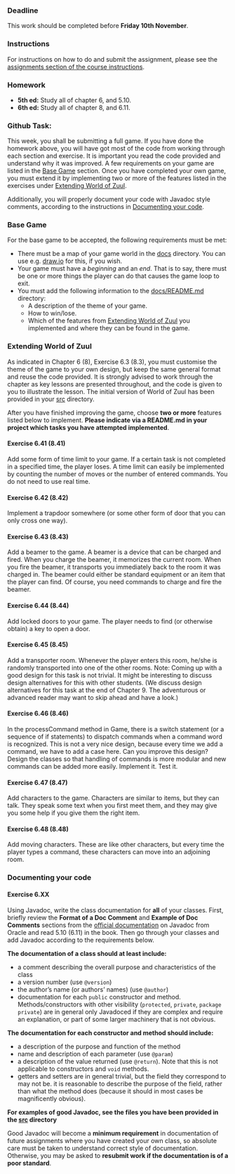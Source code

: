 ### Deadline
This work should be completed before **Friday 10th November**.

### Instructions
For instructions on how to do and submit the assignment, please see the
[assignments section of the course instructions](https://gits-15.sys.kth.se/inda-17/course-instructions#assignments).

### Homework

* **5th ed:** Study all of chapter 6, and 5.10.
* **6th ed:** Study all of chapter 8, and 6.11.

### Github Task:
This week, you shall be submitting a full game. If you have done the homework
above, you will have got most of the code from working through each section and
exercise. It is important you read the code provided and understand why it was
improved. A few requirements on your game are listed in the [Base Game](#base-game)
section. Once you have completed your own game, you must extend it by
implementing two or more of the features listed in the exercises under
[Extending World of Zuul](#extending-world-of-zuul).

Additionally, you will properly document your code with Javadoc style comments,
according to the instructions in [Documenting your code](#documenting-your-code).

### Base Game
For the base game to be accepted, the following requirements must be met:

* There must be a map of your game world in the [docs](docs) directory. You can
  use e.g. [draw.io](https://www.draw.io) for this, if you wish.
* Your game must have a _beginning_ and an _end_. That is to say, there must be
  one or more things the player can do that causes the game loop to exit.
* You must add the following information to the
  [docs/README.md](docs/README.md) directory:
    - A description of the theme of your game.
    - How to win/lose.
    - Which of the features from [Extending World of Zuul](#extending-world-of-zuul)
      you implemented and where they can be found in the game.

### Extending World of Zuul
As indicated in Chapter 6 (8), Exercise 6.3 (8.3), you must customise the theme
of the game to your own design, but keep the same general format and reuse the
code provided. It is strongly advised to work through the chapter as key
lessons are presented throughout, and the code is given to you to illustrate
the lesson. The initial version of World of Zuul has been provided in your
[src](src) directory.

After you have finished improving the game, choose **two or more** features
listed below to implement. **Please indicate via a README.md in your project
which tasks you have attempted implemented**.

#### Exercise 6.41 (8.41)
Add some form of time limit to your game. If a certain task is not completed in
a specified time, the player loses. A time limit can easily be implemented by
counting the number of moves or the number of entered commands. You do not need
to use real time.

#### Exercise 6.42 (8.42)
Implement a trapdoor somewhere (or some other form of door that you can only
cross one way).

#### Exercise 6.43 (8.43)
Add a beamer to the game. A beamer is a device that can be charged and fired.
When you charge the beamer, it memorizes the current room. When you fire the
beamer, it transports you immediately back to the room it was charged in. The
beamer could either be standard equipment or an item that the player can find.
Of course, you need commands to charge and fire the beamer.

#### Exercise 6.44 (8.44)
Add locked doors to your game. The player needs to find (or otherwise obtain) a
key to open a door.

#### Exercise 6.45 (8.45)
Add a transporter room. Whenever the player enters this room, he/she is
randomly transported into one of the other rooms. Note: Coming up with a good
design for this task is not trivial. It might be interesting to discuss design
alternatives for this with other students. (We discuss design alternatives for
this task at the end of Chapter 9. The adventurous or advanced reader may want
to skip ahead and have a look.)

#### Exercise 6.46 (8.46)
In the processCommand method in Game, there is a switch statement (or a
sequence of if statements) to dispatch commands when a command word is
recognized. This is not a very nice design, because every time we add a
command, we have to add a case here. Can you improve this design? Design the
classes so that handling of commands is more modular and new commands can be
added more easily. Implement it. Test it.

#### Exercise 6.47 (8.47)
Add characters to the game. Characters are similar to items, but they can talk.
They speak some text when you first meet them, and they may give you some help
if you give them the right item.

#### Exercise 6.48 (8.48)
Add moving characters. These are like other characters, but every time the
player types a command, these characters can move into an adjoining room.

### Documenting your code

#### Exercise 6.XX
Using Javadoc, write the class documentation for __all__  of your classes. First,
briefly review the **Format of a Doc Comment** and **Example of Doc Comments**
sections from the [official documentation](http://www.oracle.com/technetwork/java/javase/documentation/index-137868.html)
on Javadoc from Oracle and read 5.10 (6.11) in the book. Then go through your
classes and add Javadoc according to the requirements below.

**The documentation of a class should at least include:**
* a comment describing the overall purpose and characteristics of the class
* a version number (use `@version`)
* the author’s name (or authors’ names) (use `@author`)
* documentation for each `public` constructor and method. Methods/constructors
  with other visibility (`protected`, `private`, `package private`) are in
  general only Javadoced if they are complex and require an explanation, or
  part of some larger machinery that is not obvious.

**The documentation for each constructor and method should include:**
* a description of the purpose and function of the method
* name and description of each parameter (use `@param`)
* a description of the value returned (use `@return`). Note that this is not
  applicable to constructors and `void` methods.
* getters and setters are in general trivial, but the field they correspond to
  may not be. it is reasonable to describe the purpose of the field, rather
  than what the method does (because it should in most cases be magnificently
  obvious).

**For examples of good Javadoc, see the files you have been provided in
the [src](src) directory**

Good Javadoc will become a **minimum requirement** in documentation of future
assignments where you have created your own class, so absolute care must be
taken to understand correct style of documentation.  Otherwise, you may be
asked to **resubmit work if the documentation is of a poor standard**.
